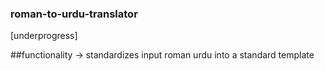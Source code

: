 ### roman-to-urdu-translator
[underprogress]

##functionality
-> standardizes input roman urdu into a standard template
